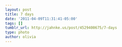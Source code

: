 ```yaml
---
layout: post
title: 7 days
date: '2011-04-09T11:31:41-05:00'
tags: []
tumblr_url: http://jahnke.us/post/4529400675/7-days
type: photo
author: olivia
---
```


![]()
